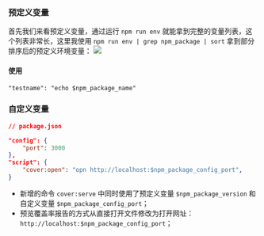 ### 预定义变量

首先我们来看预定义变量，通过运行 `npm run env` 就能拿到完整的变量列表，这个列表非常长，这里我使用 `npm run env | grep npm_package | sort` 拿到部分排序后的预定义环境变量：
![](https://i.loli.net/2020/06/01/9ASbqIRXnh2sVvM.png)

#### 使用
```
"testname": "echo $npm_package_name"
```

### 自定义变量
```json
// package.json

"config": {
    "port": 3000
},
"script": {
    "cover:open": "opn http://localhost:$npm_package_config_port",
}

```
*   新增的命令 `cover:serve` 中同时使用了预定义变量 `$npm_package_version` 和自定义变量 `$npm_package_config_port`；
*   预览覆盖率报告的方式从直接打开文件修改为打开网址： `http://localhost:$npm_package_config_port`；